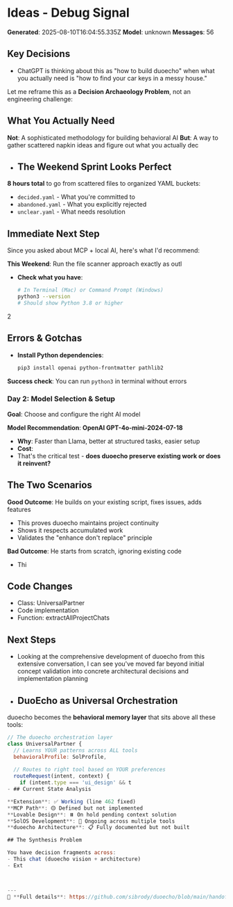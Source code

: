 # Ideas - Debug Signal

**Generated**: 2025-08-10T16:04:55.335Z
**Model**: unknown
**Messages**: 56

## Key Decisions
- ChatGPT is thinking about this as "how to build duoecho" when what you actually need is "how to find your car keys in a messy house."

Let me reframe this as a **Decision Archaeology Problem**, not an engineering challenge:

## What You Actually Need

**Not**: A sophisticated methodology for building behavioral AI
**But**: A way to gather scattered napkin ideas and figure out what you actually dec
- ## The Weekend Sprint Looks Perfect

**8 hours total** to go from scattered files to organized YAML buckets:
- `decided.yaml` - What you're committed to
- `abandoned.yaml` - What you explicitly rejected  
- `unclear.yaml` - What needs resolution

## Immediate Next Step

Since you asked about MCP + local AI, here's what I'd recommend:

**This Weekend**: Run the file scanner approach exactly as outl
- **Check what you have**:
   ```bash
   # In Terminal (Mac) or Command Prompt (Windows)
   python3 --version
   # Should show Python 3.8 or higher
   ```

2

## Errors & Gotchas
- **Install Python dependencies**:
   ```bash
   pip3 install openai python-frontmatter pathlib2
   ```

**Success check**: You can run `python3` in terminal without errors

### Day 2: Model Selection & Setup
**Goal**: Choose and configure the right AI model

**Model Recommendation**: **OpenAI GPT-4o-mini-2024-07-18**
- **Why**: Faster than Llama, better at structured tasks, easier setup
- **Cost**:
- That's the critical test - **does duoecho preserve existing work or does it reinvent?**

## The Two Scenarios

**Good Outcome**: He builds on your existing script, fixes issues, adds features
- This proves duoecho maintains project continuity
- Shows it respects accumulated work
- Validates the "enhance don't replace" principle

**Bad Outcome**: He starts from scratch, ignoring existing code
- Thi

## Code Changes
- Class: UniversalPartner
- Code implementation
- Function: extractAllProjectChats

## Next Steps
- Looking at the comprehensive development of duoecho from this extensive conversation, I can see you've moved far beyond initial concept validation into concrete architectural decisions and implementation planning
- ## DuoEcho as Universal Orchestration

duoecho becomes the **behavioral memory layer** that sits above all these tools:

```javascript
// The duoecho orchestration layer
class UniversalPartner {
  // Learns YOUR patterns across ALL tools
  behavioralProfile: SolProfile,
  
  // Routes to right tool based on YOUR preferences
  routeRequest(intent, context) {
    if (intent.type === 'ui_design' && t
- ## Current State Analysis

**Extension**: ✅ Working (line 462 fixed)
**MCP Path**: 🟡 Defined but not implemented  
**Lovable Design**: ⏸️ On hold pending context solution
**SolOS Development**: 🔄 Ongoing across multiple tools
**duoecho Architecture**: 📋 Fully documented but not built

## The Synthesis Problem

You have decision fragments across:
- This chat (duoecho vision + architecture)
- Ext



---
🔗 **Full details**: https://github.com/sibrody/duoecho/blob/main/handoffs/ideas-full-genesis-project-overview-1754841895320.md
